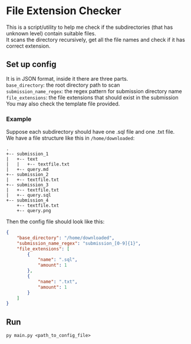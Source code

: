 # File Extension Checker
This is a script/utility to help me check if the subdirectories (that has unknown level) contain suitable files.  
It scans the directory recursively, get all the file names and check if it has correct extension.

## Set up config
It is in JSON format, inside it there are three parts.  
`base_directory`: the root directory path to scan  
`submission_name_regex`: the regex pattern for submission directory name  
`file_extensions`: the file extensions that should exist in the submission  
You may also check the template file provided.  

### Example
Suppose each subdirectory should have one .sql file and one .txt file.  
We have a file structure like this in `/home/downloaded`:  
```
.  
+-- submission_1  
|	+-- text  
|	|	+-- textfile.txt  
|	+-- query.md  
+-- submission_2  
|	+-- textfile.txt  
+-- submission_3  
|	+-- textfile.txt  
|	+-- query.sql  
+-- submission_4  
	+-- textfile.txt  
	+-- query.png  
```

Then the config file should look like this:  
```JSON
{
    "base_directory": "/home/downloaded",
    "submission_name_regex": "submission_[0-9]{1}",
    "file_extensions": [
        {
            "name": ".sql",
            "amount": 1
        },
        {
            "name": ".txt",
            "amount": 1
        }
    ]
}
```

## Run
`py main.py <path_to_config_file>`
